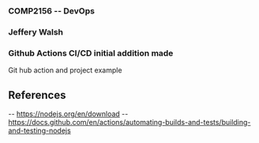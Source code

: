 ### COMP2156 -- DevOps
### Jeffery Walsh
### Github Actions CI/CD initial addition made

Git hub action and project example

## References

-- https://nodejs.org/en/download
-- https://docs.github.com/en/actions/automating-builds-and-tests/building-and-testing-nodejs
